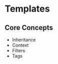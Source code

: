 
Templates
=========

Core Concepts
-------------

<ul>
    <li class="fragment">
        Inheritance
    </li>
    <li class="fragment">
        Context
    </li>
    <li class="fragment">
        Filters
    </li>
    <li class="fragment">
        Tags
    </li>
</ul>
